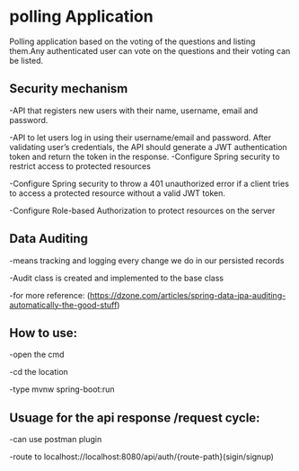 # polling Application
Polling application based on the voting of the questions and listing them.Any authenticated user can vote on the questions and their voting 
can be listed.

## Security mechanism
-API that registers new users with their name, username, email and password.

-API to let users log in using their username/email and password. After validating user’s credentials, the API should generate a JWT authentication token and return the token in the response.
-Configure Spring security to restrict access to protected resources

-Configure Spring security to throw a 401 unauthorized error if a client tries to access a protected resource without a valid JWT token.

-Configure Role-based Authorization to protect resources on the server

## Data Auditing
-means tracking and logging every change we do in our persisted records

-Audit class is created and implemented to the base class

-for more reference: (https://dzone.com/articles/spring-data-jpa-auditing-automatically-the-good-stuff)

## How to use:
-open the cmd

-cd the location

-type mvnw spring-boot:run

## Usuage for the api response /request cycle:
-can use postman plugin

-route to localhost://localhost:8080/api/auth/{route-path}(sigin/signup)
